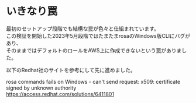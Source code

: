 # いきなり罠
最初のセットアップ段階でも結構な罠が色々と仕組まれています。   
この検証を開始した2023年5月段階ではたまたまrosaのWindows版CLIにバグがあり、   
そのままではデフォルトのロールをAWS上に作成できないという罠がありました。   

以下のRedhat社のサイトを参考にして先に進めました。   

rosa commands fails on Windows - can't send request: x509: certificate signed by unknown authority   
https://access.redhat.com/solutions/6411801

